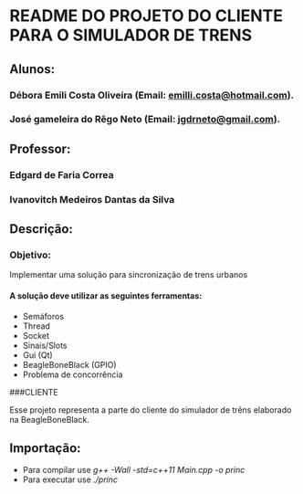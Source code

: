# **README DO PROJETO DO CLIENTE PARA O SIMULADOR DE TRENS**


## **Alunos:**
### Débora Emili Costa Oliveira (Email: emilli.costa@hotmail.com).
### José gameleira do Rêgo Neto (Email: jgdrneto@gmail.com).

## **Professor:**
### Edgard de Faria Correa
### Ivanovitch Medeiros Dantas da Silva 


## **Descrição:**

### Objetivo:

Implementar uma solução para sincronização de trens urbanos
	
#### A solução deve utilizar as seguintes ferramentas:
	
* Semáforos
* Thread
* Socket
* Sinais/Slots
* Gui (Qt)
* BeagleBoneBlack (GPIO)
* Problema de concorrência

###CLIENTE

Esse projeto representa a parte do cliente do simulador de trêns elaborado na BeagleBoneBlack.

## **Importação:**

* Para compilar use *g++ -Wall -std=c++11 Main.cpp -o princ*
* Para executar use *./princ*